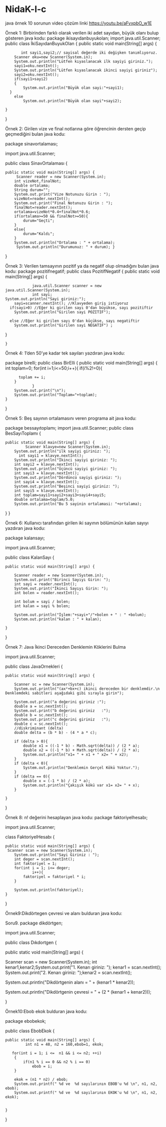 # NidaK-l-c

java örnek 10 sorunun video çözüm linki
https://youtu.be/aFvxpbO_w1E

Örnek 1: Birbirinden farklı olarak verilen iki adet sayıdan, büyük olanı bulup gösteren java kodu:
package ikisayıdanbuyukolan;
import java.util.Scanner;
public class İkiSayıdanBuyukOlan { 
    public static void main(String[] args) {

           int sayi1,sayi2;// sayisal değerde iki değişken tanımlıyoruz.
        Scanner oku=new Scanner(System.in);
        System.out.println("Lütfen kıyaslanacak ilk sayiyi giriniz.");
        sayi1=oku.nextInt();
        System.out.println("Lütfen kıyaslanacak ikinci sayiyi giriniz");
        sayi2=oku.nextInt();
        if(sayi1>sayi2)
        {
            System.out.println("Büyük olan sayi:"+sayi1);  
      }
        else
            System.out.println("Büyük olan sayi"+sayi2);

    }
    
}




Örnek 2: Girilen vize ve final notlarına göre öğrencinin dersten geçip geçmediğini bulan java kodu:


package sinavortalaması;

import java.util.Scanner;

public class SinavOrtalaması {

    public static void main(String[] args) {
         Scanner reader = new Scanner(System.in);
        int vizeNot,finalNot;
        double ortalama;
        String durum="";
        System.out.print("Vize Notunuzu Girin : ");
        vizeNot=reader.nextInt();
        System.out.print("Final Notunuzu Girin : ");
        finalNot=reader.nextInt();
        ortalama=vizeNot*0.4+finalNot*0.6;
        if(ortalama>=50 && finalNot>=50){
            durum="Geçti";
        }
        else{
            durum="Kaldı";
        }
        System.out.println("Ortalama : " + ortalama);
         System.out.println("Durumunuz: " + durum); }    
}


Örnek 3: Verilen tamsayının  pozitif ya da negatif olup olmadığını bulan java kodu:
 package pozitifnegatif;
public class PozitifNegatif {
    public static void main(String[] args) {
        
                java.util.Scanner scanner = new java.util.Scanner(System.in);
                int sayi;
	System.out.println("Sayi giriniz:");
        sayi=scanner.nextInt(); //Klavyeden giriş istiyoruz
	  if(sayi>0) //Eğer ki girilen sayı 0'dan büyükse, sayı pozitiftir
	    System.out.println("Girilen sayi POZITIF");	
 
	  else //Eğer ki girilen sayı 0'dan küçükse, sayı negatiftir
	    System.out.println("Girilen sayi NEGATIF") ;
}


    }










Örnek 4: 1’den 50’ye kadar tek sayıları yazdıran java kodu:

package birelli;
public class BirElli {
    public static void main(String[] args) {
             int toplam=0;
        for(int i=1;i<=50;i++){
        if(i%2!=0){
           
          toplam += i;
        }
                }
        System.out.print("\n");
        System.out.println("Toplam="+toplam);
    }
}

    









Örnek 5: Beş sayının ortalamasını veren programa ait java kodu:

package bessayıtoplamı;
import java.util.Scanner;
public class BesSayıToplamı {

    public static void main(String[] args) {
             Scanner klavye=new Scanner(System.in);
        System.out.println("ilk sayiyi giriniz: ");
          int sayi1 = klavye.nextInt();
        System.out.println("İkinci sayiyi giriniz: ");
        int sayi2 = klavye.nextInt();
        System.out.println("Üçüncü sayiyi giriniz: ");
        int sayi3 = klavye.nextInt();
        System.out.println("Dördüncü sayiyi giriniz: ");
        int sayi4 = klavye.nextInt();
        System.out.println("Beşinci sayiyi giriniz: ");
        int sayi5 = klavye.nextInt();
        int toplam=sayi1+sayi2+sayi3+sayi4+sayi5;
        double ortalama=toplam/5.0;
        System.out.println("Bu 5 sayinin ortalamasi: "+ortalama);
   }
    }




Örnek  6: Kullanıcı tarafından girilen iki sayının bölümünün kalan sayıyı yazdıran java kodu:

package kalansayı;

import java.util.Scanner;

public class KalanSayı {

    public static void main(String[] args) {
             
        Scanner reader = new Scanner(System.in);
        System.out.print("Birinci Sayıyı Girin: ");         
        int sayi = reader.nextInt();
        System.out.print("İkinci Sayıyı Girin: ");   
        int bolen = reader.nextInt();
 
        int bolum = sayi / bolen;
        int kalan = sayi % bolen;
 
        System.out.println("İşlem:"+sayi+"/"+bolen + " : " +bolum);
        System.out.println("kalan : " + kalan);

    }
    
}


Örnek  7: Java İkinci Dereceden Denklemin Köklerini Bulma

 import java.util.Scanner;
 
 
public class JavaOrnekleri {
  
    public static void main(String[] args) {
        
        Scanner sc = new Scanner(System.in); 
        System.out.println("(ax²+bx+c) ikinci dereceden bir denklemdir.\n Denklemdeki sabitleri aşağıdaki gibi sırayla girin"); 
        
        System.out.print("a değerini giriniz :"); 
        double a = sc.nextInt(); 
        System.out.print("b değerini giriniz   :"); 
        double b = sc.nextInt(); 
        System.out.print("c değerini giriniz   :"); 
        double c = sc.nextInt(); 
        //diskriminant (delta)
        double delta = (b * b) - (4 * a * c); 
        
        if (delta > 0){ 
            double x1 = ((-1 * b) - Math.sqrt(delta)) / (2 * a); 
            double x2 = ((-1 * b) + Math.sqrt(delta)) / (2 * a); 
            System.out.println("x1= " + x1 + " x2= " + x2); 
        } 
        if (delta < 0){
            System.out.println("Denklemin Gerçel Kökü Yoktur."); 
        } 
        if (delta == 0){ 
            double x = (-1 * b) / (2 * a);
            System.out.println("Çakışık kökü var x1= x2= " + x); 
        }
 
    } 
}




Örnek 8:  n! değerini hesaplayan java kodu:
package faktoriyelhesabı;

import java.util.Scanner;

 class FaktoriyelHesabı {

 
    public static void main(String[] args) {
     Scanner scan = new Scanner(System.in);
        System.out.println("Sayi Giriniz : ");
        int deger = scan.nextInt();
        int faktoriyel = 1;
        for(int i = 1; i<= deger; 
                i++){
            faktoriyel = faktoriyel * i;
        }
         
        System.out.println(faktoriyel);
    }
}





Örnek9:Dikdörtegen çevresi ve alanı bulduran java kodu:

Soru9. package dikdörtgen;

import java.util.Scanner;

public class Dıkdortgen {

public static void main(String[] args) {

Scanner scan = new Scanner(System.in);
int kenar1,kenar2;System.out.print("1. Kenarı giriniz: ");
kenar1 = scan.nextInt();
System.out.print("2. Kenarı giriniz: ");kenar2 = scan.nextInt();
		
System.out.println("Dikdörtgenin alanı = " + (kenar1 * kenar2));

System.out.println("Dikdörtgenin çevresi = " + (2 * (kenar1 + kenar2)));

}






Örnek10:Ebob ekok bulduran java kodu:

package ebobekok;

public class EbobEkok {

    public static void main(String[] args) {
             int n1 = 48, n2 = 160,ebob=1, ekok;
 
       for(int i = 1; i <=  n1 && i <= n2; ++i)
        {
            if(n1 % i == 0 && n2 % i == 0)
                ebob = i;
        }
 
        ekok = (n1 * n2) / ebob;
        System.out.printf(" %d ve  %d sayılarının EBOB'u %d \n", n1, n2, ebob);
        System.out.printf(" %d ve  %d sayılarının EKOK'u %d \n", n1, n2, ekok); 

        
    }
    
}
